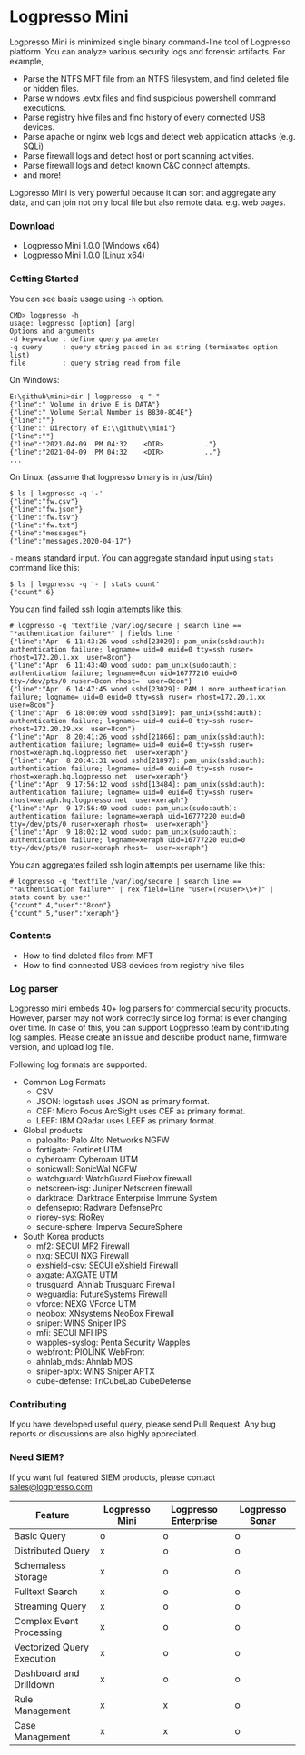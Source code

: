 # Logpresso Mini

Logpresso Mini is minimized single binary command-line tool of Logpresso platform. You can analyze various security logs and forensic artifacts. For example,

 * Parse the NTFS MFT file from an NTFS filesystem, and find deleted file or hidden files.
 * Parse windows .evtx files and find suspicious powershell command executions.
 * Parse registry hive files and find history of every connected USB devices.
 * Parse apache or nginx web logs and detect web application attacks (e.g. SQLi)
 * Parse firewall logs and detect host or port scanning activities.
 * Parse firewall logs and detect known C&C connect attempts.
 * and more!

Logpresso Mini is very powerful because it can sort and aggregate any data, and can join not only local file but also remote data. e.g. web pages.

### Download
* Logpresso Mini 1.0.0 (Windows x64)
* Logpresso Mini 1.0.0 (Linux x64)

### Getting Started
You can see basic usage using `-h` option.
```
CMD> logpresso -h
usage: logpresso [option] [arg]
Options and arguments
-d key=value : define query parameter
-q query     : query string passed in as string (terminates option list)
file         : query string read from file
```

On Windows:
```
E:\github\mini>dir | logpresso -q "-"
{"line":" Volume in drive E is DATA"}
{"line":" Volume Serial Number is B830-8C4E"}
{"line":""}
{"line":" Directory of E:\\github\\mini"}
{"line":""}
{"line":"2021-04-09  PM 04:32    <DIR>          ."}
{"line":"2021-04-09  PM 04:32    <DIR>          .."}
...
```

On Linux: (assume that logpresso binary is in /usr/bin)
```
$ ls | logpresso -q '-'
{"line":"fw.csv"}
{"line":"fw.json"}
{"line":"fw.tsv"}
{"line":"fw.txt"}
{"line":"messages"}
{"line":"messages.2020-04-17"}
```

`-` means standard input. You can aggregate standard input using `stats` command like this:

```
$ ls | logpresso -q '- | stats count'
{"count":6}
```
You can find failed ssh login attempts like this:
```
# logpresso -q 'textfile /var/log/secure | search line == "*authentication failure*" | fields line '
{"line":"Apr  6 11:43:26 wood sshd[23029]: pam_unix(sshd:auth): authentication failure; logname= uid=0 euid=0 tty=ssh ruser= rhost=172.20.1.xx  user=8con"}
{"line":"Apr  6 11:43:40 wood sudo: pam_unix(sudo:auth): authentication failure; logname=8con uid=16777216 euid=0 tty=/dev/pts/0 ruser=8con rhost=  user=8con"}
{"line":"Apr  6 14:47:45 wood sshd[23029]: PAM 1 more authentication failure; logname= uid=0 euid=0 tty=ssh ruser= rhost=172.20.1.xx  user=8con"}
{"line":"Apr  6 18:00:09 wood sshd[3109]: pam_unix(sshd:auth): authentication failure; logname= uid=0 euid=0 tty=ssh ruser= rhost=172.20.29.xx  user=8con"}
{"line":"Apr  8 20:41:26 wood sshd[21866]: pam_unix(sshd:auth): authentication failure; logname= uid=0 euid=0 tty=ssh ruser= rhost=xeraph.hq.logpresso.net  user=xeraph"}
{"line":"Apr  8 20:41:31 wood sshd[21897]: pam_unix(sshd:auth): authentication failure; logname= uid=0 euid=0 tty=ssh ruser= rhost=xeraph.hq.logpresso.net  user=xeraph"}
{"line":"Apr  9 17:56:12 wood sshd[13484]: pam_unix(sshd:auth): authentication failure; logname= uid=0 euid=0 tty=ssh ruser= rhost=xeraph.hq.logpresso.net  user=xeraph"}
{"line":"Apr  9 17:56:49 wood sudo: pam_unix(sudo:auth): authentication failure; logname=xeraph uid=16777220 euid=0 tty=/dev/pts/0 ruser=xeraph rhost=  user=xeraph"}
{"line":"Apr  9 18:02:12 wood sudo: pam_unix(sudo:auth): authentication failure; logname=xeraph uid=16777220 euid=0 tty=/dev/pts/0 ruser=xeraph rhost=  user=xeraph"}
```

You can aggregates failed ssh login attempts per username like this:
```
# logpresso -q 'textfile /var/log/secure | search line == "*authentication failure*" | rex field=line "user=(?<user>\S+)" | stats count by user'
{"count":4,"user":"8con"}
{"count":5,"user":"xeraph"}
```

### Contents
 * How to find deleted files from MFT
 * How to find connected USB devices from registry hive files

### Log parser
Logpresso mini embeds 40+ log parsers for commercial security products. However, parser may not work correctly since log format is ever changing over time. In case of this, you can support Logpresso team by contributing log samples. Please create an issue and describe product name, firmware version, and upload log file.

Following log formats are supported:
* Common Log Formats
  * CSV
  * JSON: logstash uses JSON as primary format.
  * CEF: Micro Focus ArcSight uses CEF as primary format.
  * LEEF: IBM QRadar uses LEEF as primary format.
* Global products
  * paloalto: Palo Alto Networks NGFW
  * fortigate: Fortinet UTM
  * cyberoam: Cyberoam UTM
  * sonicwall: SonicWal NGFW
  * watchguard: WatchGuard Firebox firewall
  * netscreen-isg: Juniper Netscreen firewall
  * darktrace: Darktrace Enterprise Immune System
  * defensepro: Radware DefensePro
  * riorey-sys: RioRey
  * secure-sphere: Imperva SecureSphere
* South Korea products
  * mf2: SECUI MF2 Firewall
  * nxg: SECUI NXG Firewall
  * exshield-csv: SECUI eXshield Firewall
  * axgate: AXGATE UTM
  * trusguard: Ahnlab Trusguard Firewall
  * weguardia: FutureSystems Firewall
  * vforce: NEXG VForce UTM
  * neobox: XNsystems NeoBox Firewall
  * sniper: WINS Sniper IPS
  * mfi: SECUI MFI IPS
  * wapples-syslog: Penta Security Wapples
  * webfront: PIOLINK WebFront
  * ahnlab_mds: Ahnlab MDS
  * sniper-aptx: WINS Sniper APTX
  * cube-defense: TriCubeLab CubeDefense

### Contributing

If you have developed useful query, please send Pull Request. Any bug reports or discussions are also highly appreciated.

### Need SIEM?
If you want full featured SIEM products, please contact sales@logpresso.com

| Feature | Logpresso Mini | Logpresso Enterprise | Logpresso Sonar |
| ------- | -------------- | -------------------- | --------------- |
| Basic Query        | o | o | o |
| Distributed Query  | x | o | o |
| Schemaless Storage | x | o | o |
| Fulltext Search    | x | o | o |
| Streaming Query | x | o | o |
| Complex Event Processing | x | o | o |
| Vectorized Query Execution | x | o | o |
| Dashboard and Drilldown         | x | o | o |
| Rule Management    | x | x | o |
| Case Management    | x | x | o |



